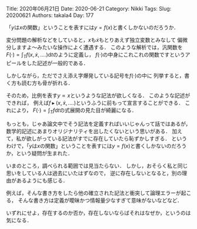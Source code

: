 ﻿Title: 2020年06月21日
Date: 2020-06-21
Category: Nikki
Tags: 
Slug: 20200621
Authors: takala4
Day: 177



「$y$は$x$の関数」ということを表すには$y=f(x)$と書くしかないのだろうか．


変分問題の解析などをしていると，$x$も$\dot{x}$もとりあえず独立変数とみなして
偏微分しますよ～みたいな操作によく遭遇する．
このような解析では，汎関数を$F(\cdot) = \int_{T} f(x,\dot{x},....) \mathrm{d}t$のように定義し，
$f(\cdot)$の中身にこれこれの関数ですというアピールをした記述が一般的である．


しかしながら，ただでさえ添え字爆発している記号を$f(\cdot)$の中に
列挙すると，書く方も読む方も骨が折れる．


そのため，比例を表す$y \propto x$というような記法が欲しくなる．
このような記述ができれば，
例えば$f \blacktriangleright (x,\dot{x},....)$というふうに前もって宣言することができる．
これにより，
$F(\cdot) = \int_{T} f \mathrm{d}t$の式展開の見た目が綺麗になる．



もっとも，じゃあ論文中でそう記法を定義すればいいじゃんって話ではあるが，
数学的記述にあまりオリジナリティを出したくないという思いがある．
加えて，私が欲しがっている記法がすでに存在していたら恥ずかしすぎる．
というわけで，「$y$は$x$の関数」ということを表すには$y=f(x)$と書くしかないのだろうか，という疑問が生まれた．


いまのところ，調べられる範囲では見当たらない．
しかし，おそらく私と同じ思いをしている人は過去にいたはずなので，
逆に存在しないとなると，別の理由があるようにも感じる．



例えば，そんな書き方をしたら他の確立された記法と衝突して論理エラーが起こる，
そんな書き方は定義が曖昧かつ情報量少なすぎて意味がないなどなど．


いずれにせよ，存在するのか否か，存在しないならばそれはなぜか，というのは気になる．